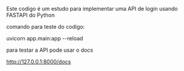 Este codigo é um estudo para implementar uma API de login usando FASTAPI do Python

comando para teste do codigo:

uvicorn app.main:app --reload  

para testar a API pode usar o docs

http://127.0.0.1:8000/docs

